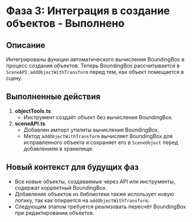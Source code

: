 # Фаза 3: Интеграция в создание объектов - Выполнено

## Описание
Интегрированы функции автоматического вычисления BoundingBox в процесс создания объектов.
Теперь BoundingBox рассчитывается в `SceneAPI.addObjectWithTransform` перед тем, как объект помещается в сцену.

## Выполненные действия

1. **objectTools.ts**
   - Инструмент создаёт объект без вычисления BoundingBox.
2. **sceneAPI.ts**
   - Добавлен импорт утилиты вычисления BoundingBox.
   - Метод `addObjectWithTransform` вычисляет BoundingBox для исправленного объекта и сохраняет его в `SceneObject` перед добавлением в хранилище.

## Новый контекст для будущих фаз

- Все новые объекты, создаваемые через API или инструменты, содержат корректный BoundingBox.
- Добавление объектов из библиотеки также использует новую логику, так как опирается на `addObjectWithTransform`.
- Следующим этапом требуется реализовать пересчёт BoundingBox при редактировании объектов.

